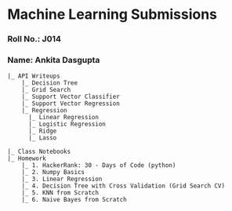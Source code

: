 # Machine Learning Submissions

### Roll No.: J014
### Name: Ankita Dasgupta


    |_ API Writeups
        |_ Decision Tree 
        |_ Grid Search
        |_ Support Vector Classifier 
        |_ Support Vector Regression 
        |_ Regression 
          |_ Linear Regression
          |_ Logistic Regression
          |_ Ridge
          |_ Lasso
      
    |_ Class Notebooks
    |_ Homework
        |_ 1. HackerRank: 30 - Days of Code (python)
        |_ 2. Numpy Basics
        |_ 3. Linear Regression
        |_ 4. Decision Tree with Cross Validation (Grid Search CV) 
        |_ 5. KNN from Scratch
        |_ 6. Naive Bayes from Scratch


